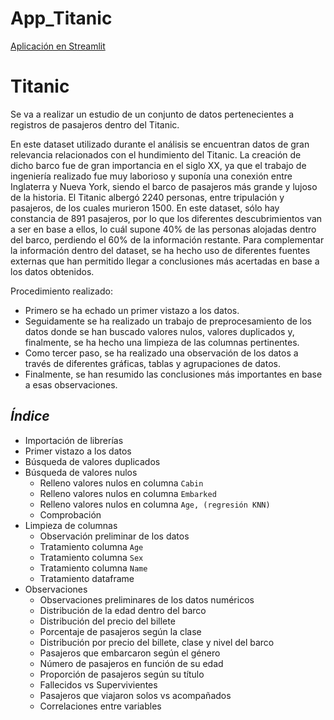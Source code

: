 # App_Titanic
[Aplicación en Streamlit](https://alba-app-titanic.streamlit.app/)

# **Titanic**

Se va a realizar un estudio de un conjunto de datos pertenecientes a registros de pasajeros dentro del Titanic.

En este dataset utilizado durante el análisis se encuentran datos de gran relevancia relacionados con el hundimiento del Titanic. La creación de dicho barco fue de gran importancia en el siglo XX, ya que el trabajo de ingeniería realizado fue muy laborioso y suponía una conexión entre Inglaterra y Nueva York, siendo el barco de pasajeros más grande y lujoso de la historia. El Titanic albergó 2240 personas, entre tripulación y pasajeros, de los cuales murieron 1500. En este dataset, sólo hay constancia de 891 pasajeros, por lo que los diferentes descubrimientos van a ser en base a ellos, lo cuál supone 40% de las personas alojadas dentro del barco, perdiendo el 60% de la información restante. Para complementar la información dentro del dataset, se ha hecho uso de diferentes fuentes externas que han permitido llegar a conclusiones más acertadas en base a los datos obtenidos.

Procedimiento realizado:
- Primero se ha echado un primer vistazo a los datos.
- Seguidamente se ha realizado un trabajo de preprocesamiento de los datos donde se han buscado valores nulos, valores duplicados y, finalmente, se ha hecho una limpieza de las columnas pertinentes.
- Como tercer paso, se ha realizado una observación de los datos a través de diferentes gráficas, tablas y agrupaciones de datos.
- Finalmente, se han resumido las conclusiones más importantes en base a esas observaciones.

## *Índice*

* Importación de librerías
* Primer vistazo a los datos
* Búsqueda de valores duplicados
* Búsqueda de valores nulos
    - Relleno valores nulos en columna `Cabin`
    - Relleno valores nulos en columna `Embarked`
    - Relleno valores nulos en columna `Age, (regresión KNN)`
    - Comprobación
* Limpieza de columnas
    - Observación preliminar de los datos
    - Tratamiento columna `Age`
    - Tratamiento columna `Sex`
    - Tratamiento columna `Name`
    - Tratamiento dataframe
* Observaciones
    - Observaciones preliminares de los datos numéricos
    - Distribución de la edad dentro del barco
    - Distribución del precio del billete
    - Porcentaje de pasajeros según la clase
    - Distribución por precio del billete, clase y nivel del barco
    - Pasajeros que embarcaron según el género
    - Número de pasajeros en función de su edad
    - Proporción de pasajeros según su título
    - Fallecidos vs Supervivientes
    - Pasajeros que viajaron solos vs acompañados
    - Correlaciones entre variables
